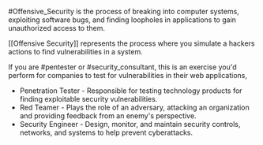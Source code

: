 
#Offensive_Security is the process of breaking into computer systems, exploiting software bugs, and finding loopholes in applications to gain unauthorized access to them.

[[Offensive Security]] represents the process where you simulate a hackers actions to find vulnerabilities in a system.

If you are #pentester or #security_consultant, this is an exercise you'd perform for companies to test for vulnerabilities in their web applications, 


- Penetration Tester - Responsible for testing technology products for finding exploitable security vulnerabilities.
- Red Teamer - Plays the role of an adversary, attacking an organization and providing feedback from an enemy's perspective.
- Security Engineer - Design, monitor, and maintain security controls, networks, and systems to help prevent cyberattacks.